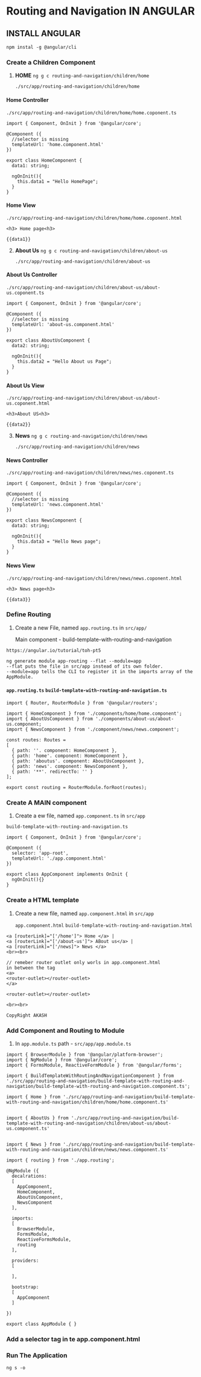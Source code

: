 # Routing and Navigation IN ANGULAR

## INSTALL ANGULAR

`npm instal -g @angular/cli`

### Create a Children Component

1.  **HOME**
    `ng g c routing-and-navigation/children/home`

    `./src/app/routing-and-navigation/children/home`

#### Home Controller

`./src/app/routing-and-navigation/children/home/home.coponent.ts`

```
import { Component, OnInit } from '@angular/core';

@Component ({
  //selector is missing
  templateUrl: 'home.component.html'
})

export class HomeComponent {
  data1: string;

  ngOnInit(){
    this.data1 = "Hello HomePage";
  }
}
```

#### Home View

`./src/app/routing-and-navigation/children/home/home.coponent.html`

```
<h3> Home page<h3>

{{data1}}
```

2.  **About Us**
    `ng g c routing-and-navigation/children/about-us`

    `./src/app/routing-and-navigation/children/about-us`

#### About Us Controller

`./src/app/routing-and-navigation/children/about-us/about-us.coponent.ts`

```
import { Component, OnInit } from '@angular/core';

@Component ({
  //selector is missing
  templateUrl: 'about-us.component.html'
})

export class AboutUsComponent {
  data2: string;

  ngOnInit(){
    this.data2 = "Hello About us Page";
  }
}
```

#### About Us View

`./src/app/routing-and-navigation/children/about-us/about-us.coponent.html`

```
<h3>About US<h3>

{{data2}}
```

3.  **News**
    `ng g c routing-and-navigation/children/news`

    `./src/app/routing-and-navigation/children/news`

#### News Controller

`./src/app/routing-and-navigation/children/news/nes.coponent.ts`

```
import { Component, OnInit } from '@angular/core';

@Component ({
  //selector is missing
  templateUrl: 'news.component.html'
})

export class NewsComponent {
  data3: string;

  ngOnInit(){
    this.data3 = "Hello News page";
  }
}
```

#### News View

`./src/app/routing-and-navigation/children/news/news.coponent.html`

```
<h3> News page<h3>

{{data3}}
```

### Define **Routing**

1.  Create a new File, named `app.routing.ts` in `src/app/`

    Main component - build-template-with-routing-and-navigation
  


```
https://angular.io/tutorial/toh-pt5

ng generate module app-routing --flat --module=app
--flat puts the file in src/app instead of its own folder.
--module=app tells the CLI to register it in the imports array of the AppModule.
```

#### `app.routing.ts` `build-template-with-routing-and-navigation.ts`

```
import { Router, RouterModule } from '@angular/routers';

import { HomeComponent } from './components/home/home.component';
import { AboutUsComponent } from './components/about-us/about-us.component;
import { NewsComponent } from './component/news/news.component';

const routes: Routes =
[
  { path: ''. component: HomeComponent },
  { path: 'home'. component: HomeComponent },
  { path: 'aboutus'. component: AboutUsComponent },
  { path: 'news'. component: NewsComponent },
  { path: '**'. redirectTo: '' }
];

export const routing = RouterModule.forRoot(routes);
```

### Create A **MAIN** component

1.  Create a ew file, named `app.component.ts` in `src/app`

`build-template-with-routing-and-navigation.ts`

```
import { Component, OnInit } from '@angular/core';

@Component ({
  selector: 'app-root',
  templateUrl: './app.component.html'
})

export class AppComponent implements OnInit {
  ngOnInit(){}
}
```

### Create a **HTML** template

1. Create a new file, named `app.component.html` in `src/app`

   `app.component.html`
   `build-template-with-routing-and-navigation.html`

```
<a [routerLink]="['/home']"> Home </a> |
<a [routerLink]="['/about-us']"> ABout us</a> |
<a [routerLink]="['/news]"> News </a>
<br><br>

// remeber router outlet only worls in app.component.html
in between the tag
<a>
<router-outlet></router-outlet>
</a>

<router-outlet></router-outlet>

<br><br>

CopyRight AKASH
```

### Add **Component** and **Routing** to **Module**

1.  In `app.module.ts` path - `src/app/app.module.ts`

```
import { BrowserModule } from '@angular/platform-browser';
import { NgModule } from '@angular/core';
import { FormsModule, ReactiveFormModule } from '@angular/forms';

import { BuildTemplateWithRoutingAndNavigationComponent } from './src/app/routing-and-navigation/build-template-with-routing-and-navigation/build-template-with-routing-and-navigation.component.ts';

import { Home } from './src/app/routing-and-navigation/build-template-with-routing-and-navigation/children/home/home.component.ts'


import { AboutUs } from './src/app/routing-and-navigation/build-template-with-routing-and-navigation/children/about-us/about-us.component.ts'


import { News } from './src/app/routing-and-navigation/build-template-with-routing-and-navigation/children/news/news.component.ts'

import { routing } from './app.routing';

@NgModule ({
  decalrations: 
  [
    AppComponent,
    HomeComponent,
    AboutUsComponent,
    NewsComponent
  ],

  imports: 
  [
    BrowserModule,
    FormsModule,
    ReactiveFormsModule,
    routing
  ],

  providers:
  [

  ],

  bootstrap:
  [
    AppComponent
  ]

})

export class AppModule { }

```


### Add a selector tag in te app.component.html

### Run The Application

`ng s -o`
